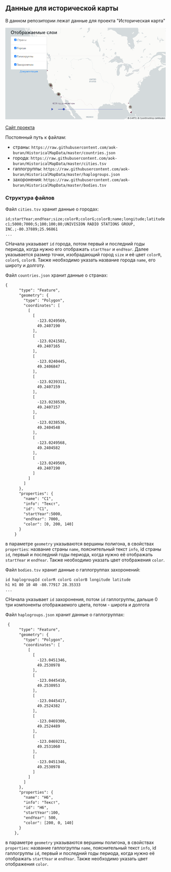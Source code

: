 ## Данные для исторической карты

В данном репозитории лежат данные для проекта "Историческая карта"


![](img/img.png)

[Сайт проекта](https://hm.buran.center)


Постоянный путь к файлам:
- страны: `https://raw.githubusercontent.com/aok-buran/HistoricalMapData/master/countries.json`
- города: `https://raw.githubusercontent.com/aok-buran/HistoricalMapData/master/cities.tsv`
- гаплогруппы: `https://raw.githubusercontent.com/aok-buran/HistoricalMapData/master/haplogroups.json`
- захоронения: `https://raw.githubusercontent.com/aok-buran/HistoricalMapData/master/bodies.tsv`

### Структура файлов

Файл `cities.tsv` хранит данные о городах:

```
id;startYear;endYear;size;colorR;colorG;colorB;name;longitude;latitude
c1;5000;7000;5;100;100;80;UNIVISION RADIO STATIONS GROUP, INC.;-80.37889;25.96861
...
```

СНачала указывает `id` города, потом первый и последний годы
периода, когда нужно его отображать `startYear` и `endYear`. Далее указывается размер
точки, изобрадающий город `size` и её цвет `colorR`, `colorG`, `colorB`. 
Также необходимо указать название города `name`, его широту и долготу.



Файл `countries.json` хранит данные о странах:

```
{
      "type": "Feature",
      "geometry": {
        "type": "Polygon",
        "coordinates": [
          [
            [
              -123.0249569,
              49.2407190
            ],
            [
              -123.0241582,
              49.2407165
            ],
            [
              -123.0240445,
              49.2406847
            ],
            [
              -123.0239311,
              49.2407159
            ],
            [
              -123.0238530,
              49.2407157
            ],
            [
              -123.0238536,
              49.2404548
            ],
            [
              -123.0249568,
              49.2404582
            ],
            [
              -123.0249569,
              49.2407190
            ]
          ]
        ]
      },
      "properties": {
        "name": "C1",
        "info": "Текст",
        "id": "C1",
        "startYear":5000,
        "endYear": 7000,
        "color": [0, 200, 140]
      }
    }
```

в параметре `geometry` указываются вершины полигона, в свойствах `properties`: название страны
`name`, пояснительный текст `info`, id страны `id`, первый и последний годы
периода, когда нужно её отображать `startYear` и `endYear`. Также необходимо указать цвет 
отображения `color`.



Файл `bodies.tsv` хранит данные о гаплогруппах захоронений:

```
id haplogroupId colorR colorG colorB longitude latitude
h1 H1 80 10 40 -80.77917 28.35333
...
```

СНачала указывает `id` захоронения, потом `id` гаплогруппы, дальше 0 три компоненты отображаемого 
цвета, потом - широта и долгота

Файл `haplogroups.json` хранит данные о гаплогруппах:

```
 {
      "type": "Feature",
      "geometry": {
        "type": "Polygon",
        "coordinates": [
          [
            [
              -123.0451346,
              49.2530978
            ],
            [
              -123.0445410,
              49.2530953
            ],
            [
              -123.0445417,
              49.2524382
            ],
            [
              -123.0469300,
              49.2524489
            ],
            [
              -123.0469231,
              49.2531060
            ],
            [
              -123.0451346,
              49.2530978
            ]
          ]
        ]
      },
      "properties": {
        "name": "H6",
        "info": "Текст",
        "id": "H6",
        "startYear":100,
        "endYear": 500,
        "color": [200, 0, 140]
      }
    },
```

в параметре `geometry` указываются вершины полигона, в свойствах `properties`: название гаплогруппы
`name`, пояснительный текст `info`, id гаплогруппы `id`, первый и последний годы
периода, когда нужно её отображать `startYear` и `endYear`. Также необходимо указать цвет 
отображения `color`.

